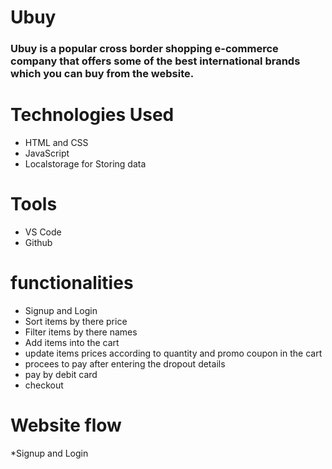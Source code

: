 # Ubuy
### Ubuy is a popular cross border shopping e-commerce company that offers some of the best international brands which you can buy from the website.


# Technologies Used
* HTML and CSS
* JavaScript
* Localstorage for Storing data

# Tools
* VS Code
* Github

# functionalities
* Signup and Login
* Sort items by there price
* Filter items by there names
* Add items into the cart
* update items prices according to quantity and promo coupon in the cart
* procees to pay after entering the dropout details
* pay by debit card
* checkout

# Website flow

*Signup and Login

